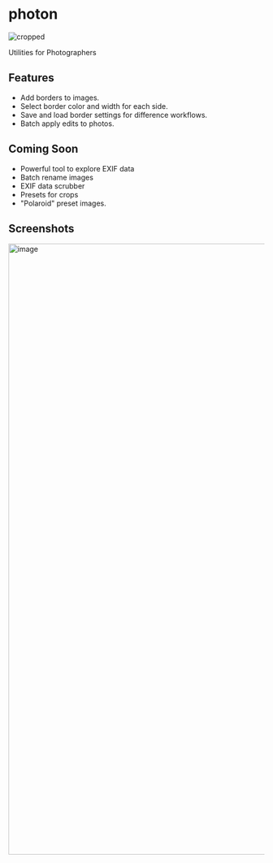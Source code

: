 # photon

![cropped](https://github.com/user-attachments/assets/2d3db094-76fe-4fe4-88e7-0a8f1a8b294f)

Utilities for Photographers

## Features

- Add borders to images.
- Select border color and width for each side.
- Save and load border settings for difference workflows.
- Batch apply edits to photos.


## Coming Soon
- Powerful tool to explore EXIF data
- Batch rename images
- EXIF data scrubber
- Presets for crops
- "Polaroid" preset images.

## Screenshots

<img width="1203" alt="image" src="https://github.com/user-attachments/assets/5c5f737c-2125-445e-80a1-8f315108b5f6" />

